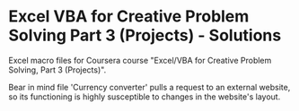 # Excel VBA for Creative Problem Solving Part 3 (Projects) - Solutions
Excel macro files for Coursera course "Excel/VBA for Creative Problem Solving, Part 3 (Projects)".

Bear in mind file 'Currency converter' pulls a request to an external website, so its functioning is highly susceptible to changes in the website's layout.
